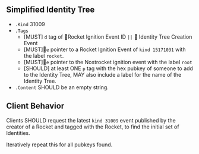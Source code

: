 ## Simplified Identity Tree
* `.Kind` 31009
* `.Tags`
	* [MUST] `d` tag of 🚀Rocket Ignition Event ID `||` 🍌 Identity Tree Creation Event
	* [MUST]🚀`e` pointer to a Rocket Ignition Event of `kind 15171031` with the label `rocket`.
	* [MUST]🚀`e` pointer to the Nostrocket ignition event with the label `root`
	* [SHOULD] at least ONE `p` tag with the hex pubkey of someone to add to the Identity Tree,  MAY also include a label for the name of the Identity Tree.
* `.Content` SHOULD be an empty string.

## Client Behavior
Clients SHOULD request the latest `kind 31009` event published by the creator of a Rocket and tagged with the Rocket, to find the initial set of Identities. 

Iteratively repeat this for all pubkeys found.